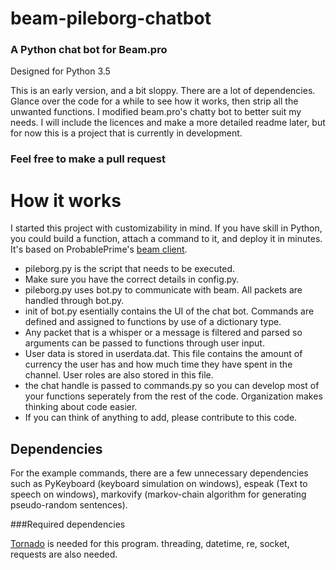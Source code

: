# beam-pileborg-chatbot
### A Python chat bot for Beam.pro
Designed for Python 3.5

This is an early version, and a bit sloppy. There are a lot of dependencies. Glance over the code for a while to see how it works, then strip all the unwanted functions.
I modified beam.pro's chatty bot to better suit my needs. I will include the licences and make a more detailed readme later, but for now this is a project that is currently in development.


### Feel free to make a pull request


# How it works

I started this project with customizability in mind. If you have skill in Python, you could build a function, attach a command to it, and deploy it in minutes. It's based on ProbablePrime's [beam client](https://github.com/WatchBeam/beam-client-python).

* pileborg.py is the script that needs to be executed.
* Make sure you have the correct details in config.py.
* pileborg.py uses bot.py to communicate with beam. All packets are handled through bot.py.
* init of bot.py esentially contains the UI of the chat bot. Commands are defined and assigned to functions by use of a dictionary type.
* Any packet that is a whisper or a message is filtered and parsed so arguments can be passed to functions through user input.
* User data is stored in userdata.dat. This file contains the amount of currency the user has and how much time they have spent in the channel. User roles are also stored in this file.
* the chat handle is passed to commands.py so you can develop most of your functions seperately from the rest of the code. Organization makes thinking about code easier.
* If you can think of anything to add, please contribute to this code.

## Dependencies

For the example commands, there are a few unnecessary dependencies such as PyKeyboard (keyboard simulation on windows), espeak (Text to speech on windows), markovify (markov-chain algorithm for generating pseudo-random sentences).

###Required dependencies

[Tornado](https://pypi.python.org/pypi/tornado "Pypi Tornado") is needed for this program.
threading, datetime, re, socket, requests are also needed.